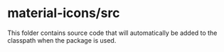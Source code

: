 # material-icons/src

This folder contains source code that will automatically be added to the classpath when
the package is used.
